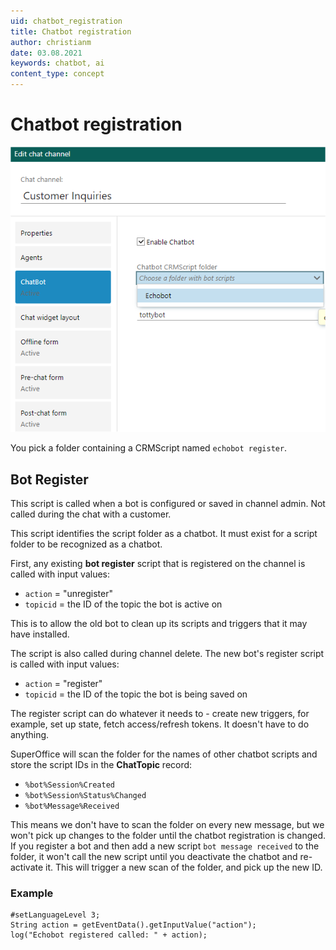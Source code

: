 ```yaml
---
uid: chatbot_registration
title: Chatbot registration
author: christianm
date: 03.08.2021
keywords: chatbot, ai
content_type: concept
---
```


# Chatbot registration

![Chat channel admin: chatbot tab][img1]

You pick a folder containing a CRMScript named `echobot register`.

## Bot Register

This script is called when a bot is configured or saved in channel admin. Not called during the chat with a customer.

This script identifies the script folder as a chatbot. It must exist for a script folder to be recognized as a chatbot.

First, any existing **bot register** script that is registered on the channel is called with input values:

* `action` = "unregister"
* `topicid` = the ID of the topic the bot is active on

This is to allow the old bot to clean up its scripts and triggers that it may have installed.

The script is also called during channel delete. The new bot's register script is called with input values:

* `action` = "register"
* `topicid` = the ID of the topic the bot is being saved on

The register script can do whatever it needs to - create new triggers, for example, set up state, fetch access/refresh tokens. It doesn't have to do anything.

SuperOffice will scan the folder for the names of other chatbot scripts and store the script IDs in the **ChatTopic** record:

* `%bot%Session%Created`
* `%bot%Session%Status%Changed`
* `%bot%Message%Received`

This means we don't have to scan the folder on every new message, but we won't pick up changes to the folder until the chatbot registration is changed. If you register a bot and then add a new script `bot message received` to the folder, it won't call the new script until you deactivate the chatbot and re-activate it. This will trigger a new scan of the folder, and pick up the new ID.

### Example

```crmscript
#setLanguageLevel 3;
String action = getEventData().getInputValue("action");
log("Echobot registered called: " + action);
```

<!-- Referenced images -->
[img1]: media/chatbot-channel-admin.png
